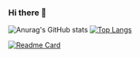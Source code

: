 ### Hi there 👋
![Anurag's GitHub stats](https://github-readme-stats.vercel.app/api?username=lseparatio&show_icons=true&theme=transparent) [![Top Langs](https://github-readme-stats.vercel.app/api/top-langs/?username=lseparatio&layout=compact)](https://github.com/anuraghazra/github-readme-stats)


[![Readme Card](https://github-readme-stats.vercel.app/api/pin/?username=lseparatio&repo=personal-portofolio)](https://github.com/anuraghazra/github-readme-stats)
